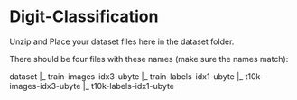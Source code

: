 # Digit-Classification

Unzip and Place your dataset files here in the dataset folder.

There should be four files with these names (make sure the names match):

dataset
|_ train-images-idx3-ubyte
|_ train-labels-idx1-ubyte
|_ t10k-images-idx3-ubyte
|_ t10k-labels-idx1-ubyte
